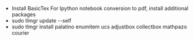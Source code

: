 - Install BasicTex
For Ipython notebook conversion to pdf, install additional packages
- sudo tlmgr update --self
- sudo tlmgr install palatino enumitem ucs adjustbox collectbox mathpazo courier
